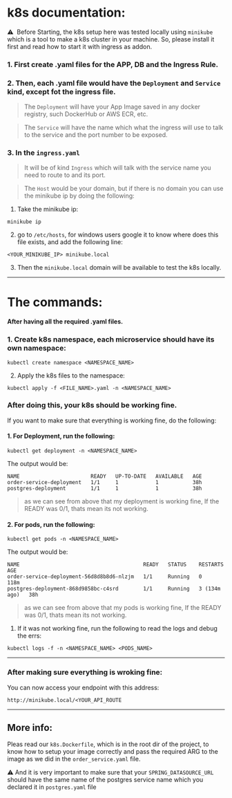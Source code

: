 # k8s documentation:

⚠️ ️ Before Starting, the k8s setup here was tested locally using `minikube` which is a tool to make a k8s cluster in your machine. So, please install it first and read how to start it with ingress as addon.

### 1. First create .yaml files for the APP, DB and the Ingress Rule.

### 2. Then, each .yaml file would have the `Deployment` and `Service` kind, except fot the ingress file.

> The `Deployment` will have your App Image saved in any docker registry, such DockerHub or AWS ECR, etc.

> The `Service` will have the name which what the ingress will use to talk to the service and the port number to be exposed.

### 3. In the `ingress.yaml`

> It will be of kind `Ingress` which will talk with the service name you
> need to route to and its port.

> The `Host` would be your domain, but if there is no domain you can use the minikube ip by doing the following:

1. Take the minikube ip:

```
minikube ip
```

2. go to `/etc/hosts`, for windows users google it to know where does this file exists, and add the following line:

```
<YOUR_MINIKUBE_IP> minikube.local
```

3. Then the `minikube.local` domain will be available to test the k8s locally.

---

# The commands:

#### After having all the required .yaml files.

### 1. Create k8s namespace, each microservice should have its own namespace:

```
kubectl create namespace <NAMESPACE_NAME>
```

2. Apply the k8s files to the namespace:

```
kubectl apply -f <FILE_NAME>.yaml -n <NAMESPACE_NAME>
```

### After doing this, your k8s should be working fine.

If you want to make sure that everything is working fine, do the following:

#### 1. For Deployment, run the following:

```
kubectl get deployment -n <NAMESPACE_NAME>
```

The output would be:

```
NAME                       READY   UP-TO-DATE   AVAILABLE   AGE
order-service-deployment   1/1     1            1           38h
postgres-deployment        1/1     1            1           38h
```

> as we can see from above that my deployment is working fine,
> If the READY was 0/1, thats mean its not working.

#### 2. For pods, run the following:

```
kubectl get pods -n <NAMESPACE_NAME>
```

The output would be:

```
NAME                                        READY   STATUS    RESTARTS       AGE
order-service-deployment-56d8d8b8d6-nlzjm   1/1     Running   0              118m
postgres-deployment-868d9858bc-c4srd        1/1     Running   3 (134m ago)   38h
```

> as we can see from above that my pods is working fine,
> If the READY was 0/1, thats mean its not working.

1. If it was not working fine, run the following to read the logs and debug the errs:

```
kubectl logs -f -n <NAMESPACE_NAME> <PODS_NAME>
```

---

### After making sure everything is wroking fine:

You can now access your endpoint with this address:

```
http://minikube.local/<YOUR_API_ROUTE
```

---

## More info:

Pleas read our `k8s.Dockerfile`, which is in the root dir of the project, to know how to setup your image correctly and pass the required ARG to the image as we did in the `order_service.yaml` file.

⚠️ And it is very important to make sure that your `SPRING_DATASOURCE_URL` should have the same name of the postgres service name which you declared it in `postgres.yaml` file
